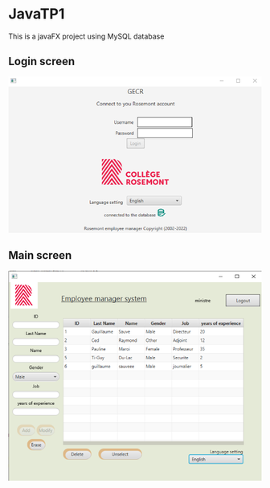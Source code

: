 # JavaTP1
This is a javaFX project using MySQL database

## Login screen
![Upload page](/main/GitIMG/login.png)

## Main screen
![Upload page](/main/GitIMG/main.png)
